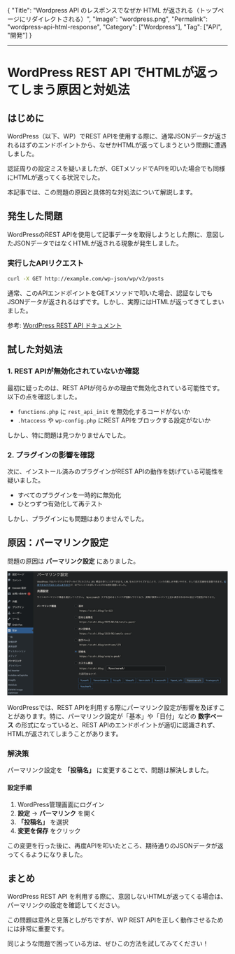 {
"Title": "Wordpress API のレスポンスでなぜか HTML が返される（トップページにリダイレクトされる）",
"Image": "wordpress.png",
"Permalink": "wordpress-api-html-response",
"Category": ["Wordpress"],
"Tag": ["API", "開発"]
}

---

# WordPress REST API でHTMLが返ってしまう原因と対処法

## はじめに
WordPress（以下、WP）でREST APIを使用する際に、通常JSONデータが返されるはずのエンドポイントから、なぜかHTMLが返ってしまうという問題に遭遇しました。

認証周りの設定ミスを疑いましたが、GETメソッドでAPIを叩いた場合でも同様にHTMLが返ってくる状況でした。

本記事では、この問題の原因と具体的な対処法について解説します。

## 発生した問題
WordPressのREST APIを使用して記事データを取得しようとした際に、意図したJSONデータではなくHTMLが返される現象が発生しました。

### 実行したAPIリクエスト
```bash
curl -X GET http://example.com/wp-json/wp/v2/posts
```

通常、このAPIエンドポイントをGETメソッドで叩いた場合、認証なしでもJSONデータが返されるはずです。しかし、実際にはHTMLが返ってきてしまいました。

参考: [WordPress REST API ドキュメント](https://ja.wp-api.org/reference/posts/)

## 試した対処法

### 1. REST APIが無効化されていないか確認
最初に疑ったのは、REST APIが何らかの理由で無効化されている可能性です。以下の点を確認しました。

- `functions.php` に `rest_api_init` を無効化するコードがないか
- `.htaccess` や `wp-config.php` にREST APIをブロックする設定がないか

しかし、特に問題は見つかりませんでした。

### 2. プラグインの影響を確認
次に、インストール済みのプラグインがREST APIの動作を妨げている可能性を疑いました。

- すべてのプラグインを一時的に無効化
- ひとつずつ有効化して再テスト

しかし、プラグインにも問題はありませんでした。

## 原因：パーマリンク設定
問題の原因は **パーマリンク設定** にありました。

![パーマリンク設定画像](internal/images/wp_permalink.png)

WordPressでは、REST APIを利用する際にパーマリンク設定が影響を及ぼすことがあります。特に、パーマリンク設定が「基本」や「日付」などの **数字ベース** の形式になっていると、REST APIのエンドポイントが適切に認識されず、HTMLが返されてしまうことがあります。

### 解決策
パーマリンク設定を **「投稿名」** に変更することで、問題は解決しました。

#### 設定手順

1. WordPress管理画面にログイン
2. **設定** → **パーマリンク** を開く
3. **「投稿名」** を選択
4. **変更を保存** をクリック

この変更を行った後に、再度APIを叩いたところ、期待通りのJSONデータが返ってくるようになりました。

## まとめ
WordPress REST API を利用する際に、意図しないHTMLが返ってくる場合は、パーマリンクの設定を確認してください。

この問題は意外と見落としがちですが、WP REST APIを正しく動作させるためには非常に重要です。

同じような問題で困っている方は、ぜひこの方法を試してみてください！

